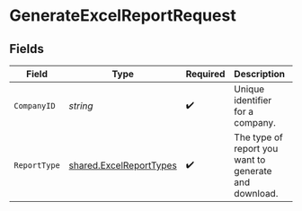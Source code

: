 # GenerateExcelReportRequest


## Fields

| Field                                                              | Type                                                               | Required                                                           | Description                                                        | Example                                                            |
| ------------------------------------------------------------------ | ------------------------------------------------------------------ | ------------------------------------------------------------------ | ------------------------------------------------------------------ | ------------------------------------------------------------------ |
| `CompanyID`                                                        | *string*                                                           | :heavy_check_mark:                                                 | Unique identifier for a company.                                   | 8a210b68-6988-11ed-a1eb-0242ac120002                               |
| `ReportType`                                                       | [shared.ExcelReportTypes](../../models/shared/excelreporttypes.md) | :heavy_check_mark:                                                 | The type of report you want to generate and download.              |                                                                    |